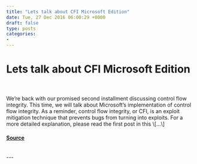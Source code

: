 ```yaml
---
title: "Lets talk about CFI Microsoft Edition"
date: Tue, 27 Dec 2016 06:00:29 +0000
draft: false
type: posts
categories: 
- 
---
```

# Lets talk about CFI Microsoft Edition

<br/>

<br/>
We’re back with our promised second installment discussing control flow integrity. This time, we will talk about Microsoft’s implementation of control flow integrity. As a reminder, control flow integrity, or CFI, is an exploit mitigation technique that prevents bugs from turning into exploits. For a more detailed explanation, please read the first post in this \[…\]

#### [Source](https://blog.trailofbits.com/2016/12/27/lets-talk-about-cfi-microsoft-edition/)

<br/>
---
